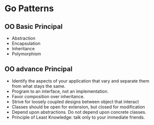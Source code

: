 # Go Patterns

## OO Basic Principal 

* Abstraction
* Encapsulation
* Inheritance
* Polymorphism

## OO advance Principal

* Identify the aspects of your application that vary and separate them from what stays the same.
* Program to an interface, not an implementation.
* Favor composition over inheritance.
* Strive for loosely coupled designs between object that interact
* Classes should be open for extension, but closed for modification
* Depend upon abstractions. Do not depend upon concrete classes.
* Principle of Least Knowledge: talk only to your immediate friends.